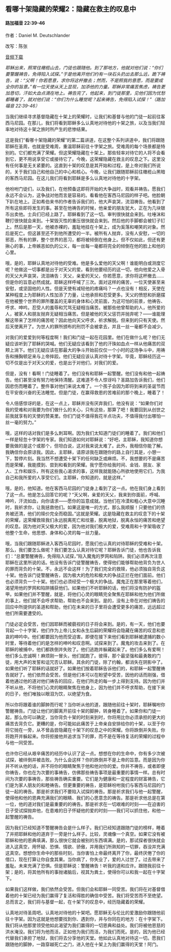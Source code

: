 ﻿## 看哪十架隐藏的荣耀2：隐藏在救主的叹息中

#### 路加福音 22:39-46

作者：Daniel M. Deutschlander

改写：陈张

[音频下载](https://link.jscdn.cn/1drv/aHR0cHM6Ly8xZHJ2Lm1zL3UvcyFBaW5LWUhaYVJhLW5sbDZxa0h3dGxsR3UzbE00P2U9SjkyZHhj.mp3)  

*耶稣出来，照常往橄榄山去，门徒也跟随他。到了那地方，他就对他们说：“你们要警醒祷告，免得陷入试探。”于是他离开他们约有一块石头扔出去那么远，跪下祷告，说：“父啊！你若愿意，求你将这杯撤去；然而，不是照我的意愿，而是要成全你的旨意。”有一位天使从天上显现，加添他的力量。耶稣非常痛苦焦虑，祷告更加恳切，汗如大血点滴在地上。祷告完了，他起来，到门徒那里，见他们因为忧愁都睡着了，就对他们说：“你们为什么睡觉呢？起来祷告，免得陷入试探！”（路加福音 22:39-46）*

当我们继续寻求基督隐藏在十架上的荣耀时，让我们和基督与他的门徒一起前往客西马尼园。在那儿，我们将看到耶稣多么认真地对待他的十架之旅，以及当我们轻率地对待这十架之旅时所产生的悲惨结果。

这是我们“看哪十架隐藏的荣耀”的第二篇讲道，在这整个系列讲道中，我们将跟随耶稣在圣周，也就是受难周，重温耶稣前往十字架之旅。受难周的每个场景都是特别的。它们都充满了荣耀。但这荣耀隐藏在十架上。那些轻率对待它的人将不会看到它，更不用说享受它或接待它了。今晚，这荣耀隐藏在救主的叹息之下。这里没有任何事是无关紧要的。这直到十架的叹息是其开始和过程，是上帝对我们所说的，关于我们自己和他自己的中心和核心。今晚，让我们跟随耶稣前往橄榄山黑暗的客西马尼园。在这儿我们将看到耶稣是多么认真地对待他的十字架。

他吩咐门徒们，以及我们，在他预备这即将开始的大争战时，观看并祷告。愿我们永远不会认为，这争战对他而言是容易的。看看他在客西马尼园的样子吧。他脸朝下趴在地上。正如希伯来书的作者告诉我们的，他大声哀哭，流泪祷告。他看到了所有这些即将发生的事。甚至在他祷告的时候，他亲爱的朋友犹大，正在为几块银币出卖他。士兵们已经上路了。耶稣看到了这一切。审判很快就会来到。吐唾沫和鞭打很快就会来到。十架毁灭性的重压很快就会来到。然后他的手脚都会被钉子钉上。然后是那一天，他被赤裸的，羞耻地挂在十架上，成为奚落和嘲笑的对象。然后是死亡。但这甚至还不到他所遭受的一半。被所有人抛弃，没有人安慰，一切的邪恶，所有的罪，整个世界的恶习，都将被倾倒在他身上。但不仅如此，但还有更揪心的事，上帝嫉恶如仇的公义，每一丝每一毫都将完全的倾倒在他的脸上和他的心里。

哦，是的，耶稣认真地对待他的受难。他是多么爱他的天父啊！谁能明白或测度它呢？他做这一切事都是出于对天父的爱。看到他要经历的这一切，他向他爱之入骨的天父大声哀哭，流泪祷告：天父，亲爱的天父，你若愿意，求你将这杯撤去……但是你的旨意必然成就。耶稣这样呼喊了三次。面对这样的痛苦，一位天使甚至来安慰，或坚固他的人性。但是天使有减轻他的疼痛吗？一点也没有！相反，天使在某种程度上为耶稣的人性加添了力量，让他承担和忍受更多。天父的愤怒和折磨摆在他被整个世界的罪所覆盖的无辜的身体和心灵前面，为这可怕的前景，他祷告、呼求、呻吟。忍受人的羞辱和咒骂无疑相当痛苦。被那些他曾帮助的人，他所爱的人，被家人和朋友抛弃无疑相当痛苦。但是被他的天父惩罚并抛弃呢？——谁能理解这带来了怎样的痛苦呢？因此他向天父呼求，祈求解脱。但来到的只有天使。然后天使离开了。为世人的罪所颁布的刑罚不会被拿去，并且一丝一毫都不会减少。

对我们的爱爱到何等程度啊！我们和门徒一起在花园里。他们在做什么呢？他们无疑应该听到了耶稣的哭喊。他们无疑应该看到了他的汗珠如血点一样从他痛苦的双颊上淌下。他们无疑应该在那最大的争斗开始前仅仅一个小时的这场争斗中，用祷告和捶胸顿足来与上帝摔跤。他们无疑应该认真对待十字架。毕竟，耶稣经历这一切不仅是出于对天父的爱，也是出于对他们，对我们的爱。

但是，没有！看啊！门徒睡着了。他们没有和耶稣一起警醒。他们没有和他一起祷告。他们甚至没有努力地保持清醒。这难道不令人惊讶吗？圣路加告诉我们，他们因悲伤而睡着了。整件事对他们来说太难了。一个孩子会因为即将到来的圣诞节而在平安夜兴奋的无法睡觉。但是门徒，在赢得救恩的苦难前的那个晚上，睡着了！

令人倍感惊讶的是，在这一点上，耶稣并没有厌弃我们，他没有说：“如果你们对我的受难和对我要为你们做什么的关心，只有这些，那算了吧！我要回到从创世之前我就享有的天使的赞美里。你们门徒不值得我花半点功夫，不值得我付出哪怕一丝一毫的努力。”

哦，这样的话对我们是多么刺耳啊。因为我们太知道门徒们的睡着了。我们和他们一样是轻忽十字架的专家。我们知道如何对耶稣说：“好吧，主耶稣，我知道你想要我做的是这个或那个，但坦白说，这对我来说太难了。此外，我相信你能了解。我确信你会原谅我。因此，主耶稣，请原谅我在跟随你的路上自行其是，小憩一下，暂停片刻。我当然不想遭受十架下的任何缺乏或麻烦。不，我想要的不是痛苦而是荣耀，我能摸到、尝到和看到的荣耀。我宁愿你给我时间、金钱、朋友、家人、工作和娱乐，所有这些我心渴求的事，这样我就能随心所欲地使用它们，为我自己和我所爱的人享受它们。主耶稣，你知道的，就是这样。”

哦，是的，他知道。他在客西马尼园的门徒身上看到了这一点。他在我们身上看到了这一点。他是怎么回答它的呢？“天父啊，亲爱的天父，我来到你面前，呼喊、呻吟，汗流如血，向你请求——愿你的旨意成就。当他们在冷漠和粗心大意中沉睡时，我祈求你，让我拯救他们。如果这是唯一的方式，那么我顺服！只要他们的债务被还清，他们的赎价完全而稳固。”这就是荣耀。这是隐藏在救主的叹息下的十架的荣耀，这荣耀救赎我们永远脱离死亡和坟墓，脱离地狱，脱离永恒的痛苦和绝望的叹息。因为他对天父极大的爱，因为他对我们极大的爱，受难周和十字架吸收了他整个生命，他思想、身体和心灵的每一丝力量。

哦，当我们跟随耶稣进入客西马尼园时，愿我们也认真的对待耶稣的受难和十架。那么，我们要怎么做呢？我们要怎么认真对待它呢？耶稣告诉门徒，他也告诉我们：“总要警醒祷告，免得陷入试探，”陷入魔鬼的罗网和陷阱。我们必须再次注意耶稣在这里所说的话。他没有告诉门徒警醒祷告，使得他们能够帮助他背负为世人的罪而背负的十架。不，永远不会这样！为了我们完全的救赎，他必须独自背负这十架。他告诉门徒警醒祷告，因为极大的危险和极大的争战正拦在他们面前。他们也必须背负一个十架。他们也必须经受一个极大的争战。魔鬼正在那里等着他们，渴望用他的罗网和陷阱捕获他们。如果他们不听耶稣的话，他们将没有防护的盔甲。如果他们并不警醒，就是，将他们心灵的眼睛完全聚焦在耶稣和他为他们所做的事上，他们就不会呼求帮助，帮助也不会来到。是的，没有上帝在对他们祷告的回应中所提供的圣道和帮助，他们在未来的日子里将会遭受更多的痛苦，远远超过他们所需要遭受的。

门徒必定会受苦，他们因耶稣而被藐视的日子将会来到。是的，有一天，他们也要背起一个十字架，他们作为上帝儿女和永生后嗣的荣耀将会隐藏在痛苦的叹息和悲哀的呻吟中。他们都要因为他而受迫害。即便在接下来他们看到耶稣被逮捕的数小时里，等待着他们的是怎样的呻吟和叹息啊。试探来到了。魔鬼的攻击来到了。在耶稣的被捕中，他们都跌倒并失败了。他们逃跑并躲藏起来了。他们多么有爱啊！他们多么忠诚啊！麻烦刚一冒头，他们就跑了。彼得，那个最坚强和最勇敢的门徒，用大声的发誓和诅咒否认耶稣。其余的门徒，除了约翰，都消失在阴影中了。如果他们听了耶稣的话就好了。如果他们按着耶稣告诉他们的，和耶稣一起警醒祷告就好了。他们依然会受苦。但是他们本可以在盼望中受苦，因他的话而刚强，借着他通过他的道对他们祷告的回应，在他们所走的每一步上得到支持。因为他们并不听从他，不将他们心灵的眼睛聚焦在他身上，因为他们并不呼求帮助，在接下来的日子，他们唯独以眼泪为饮，以绝望为食。

所以你将跟着谁的脚肿而行呢？当你听从他的道，跟随他前往十架时，耶稣嘱咐你警醒祷告。门徒让他们的脚离开前往十架的脚肿，转身睡着了。如果你和门徒一起，那么你可以确定，当你背负十架的时刻来到时，你将用比你必须承担的更大的痛苦去背负它。更糟的是，你可能如此痛苦于上帝亲自安排给你的十架，以至于你将它抛在一旁，从不曾品尝隐藏在十架下的叹息之中的荣耀。你将跌倒并失败。你将跑开并躲起来。你将拒接他并追求当下的罪，而不是在等待复活的荣耀的过程中与他一同受苦。

也许你已经从艰辛痛苦的经历中认识了这一点。想想在你的生命中，你有多少次被试探，被绊倒并被击败。为什么会这样？你的跌倒并不是上帝的旨意。而是因为你并不听从他的话，并不将你的眼睛聚焦于他和他对你的爱。你并不祷告，或者即便你祷告，你也在为次要的事祷告，仿佛那些祷告事项是最重要的事情一样。总有时间为次要的事祷告，那些祷告确实重要。它们是为健康和一定程度的财富祷告，它们是为家人朋友的和睦祷告。但更重要的祷告，是耶稣吩咐我们与客西马尼园的门徒一起的祷告。那是祈求我们不要陷入试探的祷告。那是祈求我们与他一起警醒，使得他和他的恩典充满我们的眼睛、我们的心思意念的祷告。那是祈求他总是在第一位，他的道对我们是最重要的的祷告。那是祈求在一切艰难的时刻——在迫害的日子受试探抛弃他，在患难的日子怀疑他的爱的时刻——我们可以抓住他，和他一起警醒的祷告。

因为我们已经知道不警醒祷告会是什么样子。我们已经知道跟随门徒的榜样，睡着了并把耶稣和他的道弃于一旁是什么样子。比较，灵魂像一个真空。如果它没有被耶稣和他的恩典填满，那么很快它就会被别的东西填满。是的，那试探者很快就会进入这真空，用怀疑、恐惧、情欲、骄傲，并用我们所熟知的一切罪，吞没并充满这真空。想想你生命中的那些时刻，当你害怕上帝最终离开了你，最终厌倦了你的借口，现在打算让你自食其果。当你病了，你失业了，爱的人过世了。过去带来了羞耻。未来充满了恐惧。但是耶稣说：警醒祷告！听我的道和应许。跟随我前往十架；是的，将其他所有的事抛诸脑后，视其为粪土，使得你可以和我一起在十字架下。

如果我们这样做，我们依然会受苦。但我们会和耶稣一同受苦。我们将在对基督借着他的十架已经为我们赢得了复活和得胜的确信中受苦。我们将受苦而不至绝望。总而言之，我们将与基督一起，在十架下的叹息中，经历隐藏着的荣耀。

认真地对待圣周吧。认真地对待他的十架吧。愿耶稣无与伦比的爱激励你跟随他前往十字架。因为这就是他想要找到你、遇到你，并与你同在的地方：在十字架下。我们将从他那里领受他如此渴望为我们赢得的一切恩典和益处。我们将被他恩慈的洪水淹没。我们将为他而活，正如他为我们而活，为我们而死。是的，因为他已经代替我们承担了地狱，我们将去分享他的天堂。他如此认真地对待这一切。愿我们跟随他的脚肿，一路穿越死亡之门，进入他在十架上为我们赢得的天堂！阿门。
